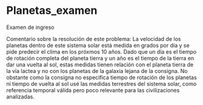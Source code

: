 # Planetas_examen
Examen de ingreso

Comentario sobre la resolución de este problema: 
La velocidad de los planetas dentro de este sistema solar está medida en grados por día y se pide predecir el clima en los próxmos 10 años. 
Dado que un día es el tiempo de rotación completa del planeta tierra y un año es el tiempo de la tierra en dar una vuelta al sol, estas medidas tienen relación con el planeta tierra de la vía lactea y no con los planetas de la galaxia lejana de la consigna. 
No obstante como la consigna no especifica tiempo de rotación de los planetas ni tiempo de vuelta al sol usé las medidas terrestres del sistema solar, como referencia temporal válida pero poco relevante para las civilizaciones analizadas.

